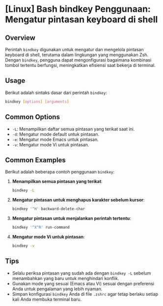 # [Linux] Bash bindkey Penggunaan: Mengatur pintasan keyboard di shell

## Overview
Perintah `bindkey` digunakan untuk mengatur dan mengelola pintasan keyboard di shell, terutama dalam lingkungan yang menggunakan Zsh. Dengan `bindkey`, pengguna dapat mengonfigurasi bagaimana kombinasi tombol tertentu berfungsi, meningkatkan efisiensi saat bekerja di terminal.

## Usage
Berikut adalah sintaks dasar dari perintah `bindkey`:

```bash
bindkey [options] [arguments]
```

## Common Options
- `-L`: Menampilkan daftar semua pintasan yang terikat saat ini.
- `-d`: Mengatur mode default untuk pintasan.
- `-e`: Mengatur mode Emacs untuk pintasan.
- `-v`: Mengatur mode Vi untuk pintasan.

## Common Examples
Berikut adalah beberapa contoh penggunaan `bindkey`:

1. **Menampilkan semua pintasan yang terikat**:
   ```bash
   bindkey -L
   ```

2. **Mengatur pintasan untuk menghapus karakter sebelum kursor**:
   ```bash
   bindkey '^H' backward-delete-char
   ```

3. **Mengatur pintasan untuk menjalankan perintah tertentu**:
   ```bash
   bindkey '^X^R' run-command
   ```

4. **Mengatur mode Vi untuk pintasan**:
   ```bash
   bindkey -v
   ```

## Tips
- Selalu periksa pintasan yang sudah ada dengan `bindkey -L` sebelum menambahkan yang baru untuk menghindari konflik.
- Gunakan mode yang sesuai (Emacs atau Vi) sesuai dengan preferensi Anda untuk pengalaman yang lebih nyaman.
- Simpan konfigurasi `bindkey` Anda di file `.zshrc` agar tetap berlaku setiap kali Anda membuka terminal baru.